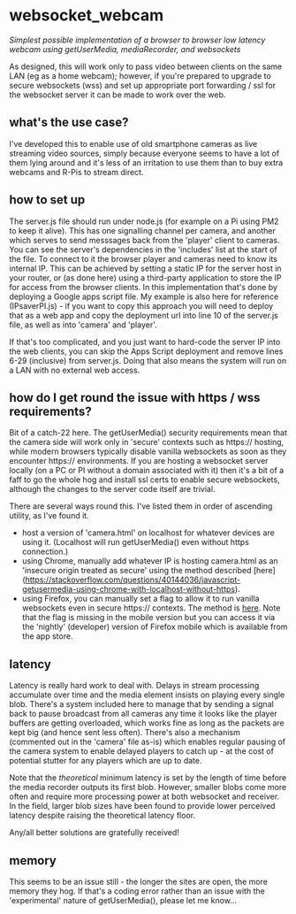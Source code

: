
# websocket_webcam

*Simplest possible implementation of a browser to browser low latency webcam using getUserMedia, mediaRecorder, and websockets*

As designed, this will work only to pass video between clients on the same LAN (eg as a home webcam); however, if you're prepared to upgrade to secure websockets (wss) and set up appropriate port forwarding / ssl for the websocket server it can be made to work over the web.

## what's the use case?

I've developed this to enable use of old smartphone cameras as live streaming video sources, simply because everyone seems to have a lot of them lying around and it's less of an irritation to use them than to buy extra webcams and R-Pis to stream direct.

## how to set up

The server.js file should run under node.js (for example on a Pi using PM2 to keep it alive). This has one signalling channel per camera, and another which serves to send messsages back from the 'player' client to cameras. You can see the server's dependencies in the 'includes' list at the start of the file. To connect to it the browser player and cameras need to know its internal IP. This can be achieved by setting a static IP for the server host in your router, or (as done here) using a third-party application to store the IP for access from the browser clients. In this implementation that's done by deploying a Google apps script file. My example is also here for reference (IPsaverPI.js) - if you want to copy this approach you will need to deploy that as a web app and copy the deployment url into line 10 of the server.js file, as well as into 'camera' and 'player'. 

If that's too complicated, and you just want to hard-code the server IP into the web clients, you can skip the Apps Script deployment and remove lines 6-29 (inclusive) from server.js. Doing that also means the system will run on a LAN with no external web access.

## how do I get round the issue with https / wss requirements?

Bit of a catch-22 here. The getUserMedia() security requirements mean that the camera side will work only in 'secure' contexts such as https:// hosting, while modern browsers typically disable vanilla websockets as soon as they encounter https:// environments. If you are hosting a websocket server locally (on a PC or PI without a domain associated with it) then it's a bit of a faff to go the whole hog and install ssl certs to enable secure websockets, although the changes to the server code itself are trivial. 

There are several ways round this. I've listed them in order of ascending utility, as I've found it.

* host a version of 'camera.html' on localhost for whatever devices are using it. (Localhost will run getUserMedia() even without https connection.)
* using Chrome, manually add whatever IP is hosting camera.html as an 'insecure origin treated as secure' using the method described [here] (https://stackoverflow.com/questions/40144036/javascript-getusermedia-using-chrome-with-localhost-without-https).
* using Firefox, you can manually set a flag to allow it to run vanilla websockets even in secure https:// contexts. The method is [here](https://www.damirscorner.com/blog/posts/20210528-AllowingInsecureWebsocketConnections.html). Note that the flag is missing in the mobile version but you can access it via the 'nightly' (developer) version of Firefox mobile which is available from the app store.

## latency

Latency is really hard work to deal with. Delays in stream processing accumulate over time and the media element insists on playing every single blob. There's a system included here to manage that by sending a signal back to pause broadcast from all cameras any time it looks like the player buffers are getting overloaded, which works fine as long as the packets are kept big (and hence sent less often). There's also a mechanism (commented out in the 'camera' file as-is) which enables regular pausing of the camera system to enable delayed players to catch up - at the cost of potential stutter for any players which are up to date.

Note that the *theoretical* minimum latency is set by the length of time before the media recorder outputs its first blob. However, smaller blobs come more often and require more processing power at both websocket and receiver. In the field, larger blob sizes have been found to provide lower perceived latency despite raising the theoretical latency floor. 

Any/all better solutions are gratefully received!

## memory

This seems to be an issue still - the longer the sites are open, the more memory they hog. If that's a coding error rather than an issue with the 'experimental' nature of getUserMedia(), please let me know...
